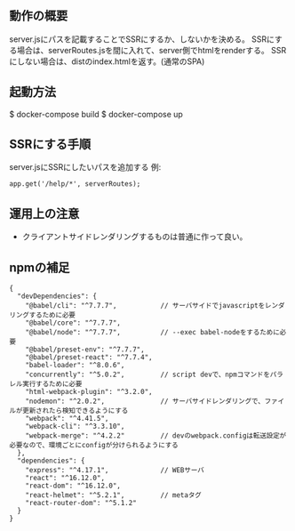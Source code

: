## 動作の概要

server.jsにパスを記載することでSSRにするか、しないかを決める。
SSRにする場合は、serverRoutes.jsを間に入れて、server側でhtmlをrenderする。
SSRにしない場合は、distのindex.htmlを返す。(通常のSPA)

## 起動方法

$ docker-compose build
$ docker-compose up

## SSRにする手順

server.jsにSSRにしたいパスを追加する
例:
```
app.get('/help/*', serverRoutes);
```

## 運用上の注意

- クライアントサイドレンダリングするものは普通に作って良い。

## npmの補足
```
{
  "devDependencies": {
    "@babel/cli": "^7.7.7",           // サーバサイドでjavascriptをレンダリングするために必要
    "@babel/core": "^7.7.7",
    "@babel/node": "^7.7.7",          // --exec babel-nodeをするために必要
    "@babel/preset-env": "^7.7.7",  
    "@babel/preset-react": "^7.7.4",
    "babel-loader": "^8.0.6",
    "concurrently": "^5.0.2",         // script devで、npmコマンドをパラレル実行するために必要
    "html-webpack-plugin": "^3.2.0",
    "nodemon": "^2.0.2",              // サーバサイドレンダリングで、ファイルが更新されたら検知できるようにする
    "webpack": "^4.41.5",
    "webpack-cli": "^3.3.10",
    "webpack-merge": "^4.2.2"         // devのwebpack.configは転送設定が必要なので、環境ごとにconfigが分けられるようにする
  },
  "dependencies": {
    "express": "^4.17.1",             // WEBサーバ
    "react": "^16.12.0",
    "react-dom": "^16.12.0",
    "react-helmet": "^5.2.1",         // metaタグ
    "react-router-dom": "^5.1.2"
  }
}
```




